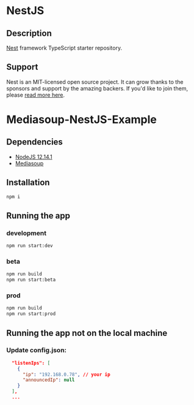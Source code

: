 # NestJS

## Description

[Nest](https://github.com/nestjs/nest) framework TypeScript starter repository.

## Support

Nest is an MIT-licensed open source project. It can grow thanks to the sponsors and support by the amazing backers. If you'd like to join them, please [read more here](https://docs.nestjs.com/support).

# Mediasoup-NestJS-Example

## Dependencies

* [NodeJS 12.14.1](https://www.ubuntuupdates.org/ppa/nodejs_12.x?dist=bionic)
* [Mediasoup](https://mediasoup.org/)

## Installation

```bash
npm i
```

## Running the app

### development

```bash
npm run start:dev
```

### beta

```bash
npm run build
npm run start:beta
```

### prod

```bash
npm run build
npm run start:prod
```

## Running the app not on the local machine

### Update config.json:

```json
  "listenIps": [
    {
      "ip": "192.168.0.78", // your ip
      "announcedIp": null
    }
  ],
  ...
```